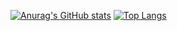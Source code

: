 [![Anurag's GitHub stats](https://github-readme-stats.vercel.app/api?username=zSatur)](https:/moonclient.xyz)
[![Top Langs](https://github-readme-stats.vercel.app/api/top-langs/?username=zSatur)](https://moonclient.xyz)


